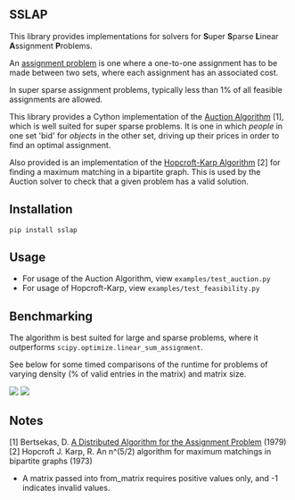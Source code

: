 ## SSLAP

This library provides implementations for solvers for **S**uper **S**parse **L**inear **A**ssignment **P**roblems.

An [assignment problem](https://en.wikipedia.org/wiki/Assignment_problem) is one where a one-to-one assignment has to be made between two sets, where each assignment has an associated cost.

In super sparse assignment problems, typically less than 1% of all feasible assignments are allowed.

This library provides a Cython implementation of the [Auction Algorithm](https://en.wikipedia.org/wiki/Auction_algorithm) [1], which is well suited for super sparse problems. It is one in which *people* in one set 'bid' for *objects* in the other set, driving up their prices in order to find an optimal assignment. 

Also provided is an implementation of the [Hopcroft-Karp Algorithm](https://en.wikipedia.org/wiki/Hopcroft%E2%80%93Karp_algorithm) [2] for finding a maximum matching in a bipartite graph. This is used by the Auction solver to check that a given problem has a valid solution.

## Installation

```pip install sslap```

## Usage

- For usage of the Auction Algorithm, view `examples/test_auction.py`
- For usage of Hopcroft-Karp, view `examples/test_feasibility.py`

## Benchmarking

The algorithm is best suited for large and sparse problems, where it outperforms `scipy.optimize.linear_sum_assignment`.

See below for some timed comparisons of the runtime for problems of varying density (% of valid entries in the matrix) and matrix size.

![](figs/density_benchmarking.png)
![](figs/size_benchmarking.png)

## Notes

[1] Bertsekas, D. [A Distributed Algorithm for the Assignment Problem](https://www.mit.edu/~dimitrib/Orig_Auction.pdf) (1979)
[2] Hopcroft J. Karp, R. An n^(5/2) algorithm for maximum matchings in bipartite graphs (1973)

- A matrix passed into from_matrix requires positive values only, and -1 indicates invalid values.

